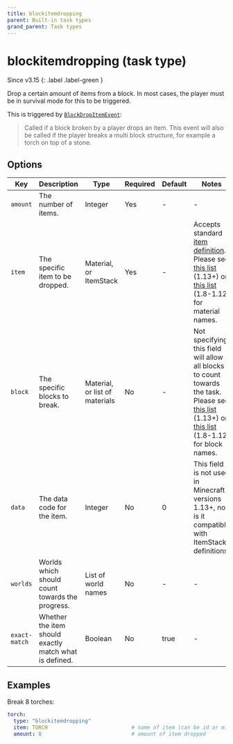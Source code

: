```yaml
---
title: blockitemdropping
parent: Built-in task types
grand_parent: Task types
---
```


# blockitemdropping (task type)

Since v3.15
{: .label .label-green }

Drop a certain amount of items from a block. In most cases, the
player must be in survival mode for this to be triggered.

This is triggered by [`BlockDropItemEvent`](https://hub.spigotmc.org/javadocs/bukkit/org/bukkit/event/block/BlockDropItemEvent.html):

> Called if a block broken by a player drops an item. 
> This event will also be called if the player breaks 
> a multi block structure, for example a torch on top 
> of a stone.

## Options

| Key           | Description                                            | Type                           | Required | Default | Notes                                                                                                                                                                                                                                                                           |
|---------------|--------------------------------------------------------|--------------------------------|----------|---------|---------------------------------------------------------------------------------------------------------------------------------------------------------------------------------------------------------------------------------------------------------------------------------|
| `amount`      | The number of items.                                   | Integer                        | Yes      | \-      | \-                                                                                                                                                                                                                                                                              |
| `item`        | The specific item to be dropped.                       | Material, or ItemStack         | Yes      | \-      | Accepts standard [item definition](../configuration/defining-items). Please see [this list](https://hub.spigotmc.org/javadocs/bukkit/org/bukkit/Material.html) (1.13+) or [this list](https://helpch.at/docs/1.12.2/org/bukkit/Material.html) (1.8-1.12) for material names.    |
| `block`       | The specific blocks to break.                          | Material, or list of materials | No       | \-      | Not specifying this field will allow all blocks to count towards the task. Please see [this list](https://hub.spigotmc.org/javadocs/bukkit/org/bukkit/Material.html) (1.13+) or [this list](https://helpch.at/docs/1.12.2/org/bukkit/Material.html) (1.8-1.12) for block names. |
| `data`        | The data code for the item.                            | Integer                        | No       | 0       | This field is not used in Minecraft versions 1.13+, nor is it compatible with ItemStack definitions.                                                                                                                                                                            |
| `worlds`      | Worlds which should count towards the progress.        | List of world names            | No       | \-      | \-                                                                                                                                                                                                                                                                              |
| `exact-match` | Whether the item should exactly match what is defined. | Boolean                        | No       | true    | \-                                                                                                                                                                                                                                                                              |

## Examples

Break 8 torches:

``` yaml
torch:
  type: "blockitemdropping"
  item: TORCH                           # name of item (can be id or minecraft name)
  amount: 8                             # amount of item dropped
```
